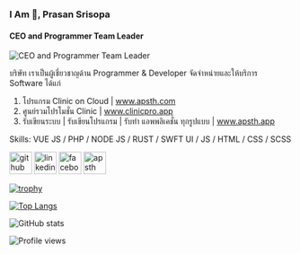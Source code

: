 ### I Am 👋, Prasan Srisopa
#### CEO and Programmer Team Leader
![CEO and Programmer Team Leader](https://obs.line-scdn.net/hqEB_RRg0MmtOSiFlHRw1EgM4cF1QFWw8RkZnDFogc15WEWs6Q0BpWV8gdV1aU2hoSkk0Dlkj/m800x1200)

บริษัท เราเป็นผู้เชี่ยวชาญด้าน Programmer & Developer 
จัดจำหน่ายและให้บริการ Software ได้แก่

1. โปรแกรม Clinic on Cloud | www.apsth.com 
2. ศูนย์รวมโปรโมชั่น Clinic | www.clinicpro.app
3. รับเขียนระบบ | รับเขียนโปรแกรม | รับทำ แอพพลิเคชั่น ทุกรูปแบบ | www.apsth.app

Skills: VUE JS / PHP / NODE JS / RUST / SWFT UI / JS / HTML / CSS / SCSS


[<img src='https://image.flaticon.com/icons/png/512/733/733553.png' alt='github' height='40'>](https://github.com/apsth456)
[<img src='https://image.flaticon.com/icons/png/512/145/145807.png' alt='linkedin' height='40'>](https://www.linkedin.com/in/apsth456/)
[<img src='https://image.flaticon.com/icons/png/512/1312/1312139.png' alt='facebook' height='40'>](https://www.facebook.com/apsth456)
[<img src='https://img-premium.flaticon.com/png/512/3308/premium/3308395.png?token=exp=1628763993~hmac=d5663a20dd5a02a7363f2313b0da4345' alt='apsth' height='40'>](https://www.apsth.app)

[![trophy](https://github-profile-trophy.vercel.app/?username=apsth456)](https://github.com/ryo-ma/github-profile-trophy)

[![Top Langs](https://github-readme-stats.vercel.app/api/top-langs/?username=apsth456)](https://github.com/anuraghazra/github-readme-stats)

![GitHub stats](https://github-readme-stats.vercel.app/api?username=apsth456&show_icons=true&count_private=true)  

![Profile views](https://gpvc.arturio.dev/apsth456)  
